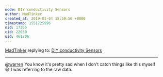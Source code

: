 ```yaml
---
node: DIY conductivity Sensors
author: MadTinker
created_at: 2019-03-04 18:59:56 +0000
timestamp: 1551725996
nid: 17365
cid: 22030
uid: 461206
---
```




[MadTinker](../profile/MadTinker) replying to: [DIY conductivity Sensors](../notes/roberts_ecofarm/10-24-2018/diy-conductivity-sensors)

----
 [@warren](/profile/warren) You know it's pretty sad when I don't catch things like this myself 😃 I was referring to the raw data.  